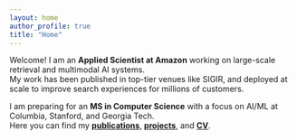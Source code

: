 ```yaml
---
layout: home
author_profile: true
title: "Home"
---
```


Welcome! I am an **Applied Scientist at Amazon** working on large-scale retrieval and multimodal AI systems.  
My work has been published in top-tier venues like SIGIR, and deployed at scale to improve search experiences for millions of customers.

I am preparing for an **MS in Computer Science** with a focus on AI/ML at Columbia, Stanford, and Georgia Tech.  
Here you can find my **[publications](/publications/)**, **[projects](/projects/)**, and **[CV](/cv/)**.
